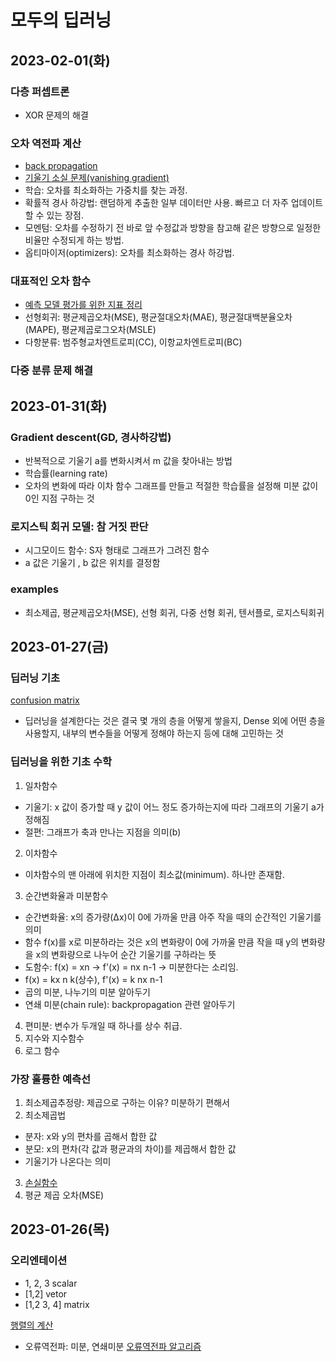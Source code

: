 # 모두의 딥러닝
## 2023-02-01(화)
### 다층 퍼셉트론
- XOR 문제의 해결

### 오차 역전파 계산
- [back propagation](https://evan-moon.github.io/2018/07/19/deep-learning-backpropagation/)
- [기울기 소실 문제(vanishing gradient)](https://heytech.tistory.com/388)
- 학습: 오차를 최소화하는 가중치를 찾는 과정.
- 확률적 경사 하강법: 랜덤하게 추출한 일부 데이터만 사용. 빠르고 더 자주 업데이트 할 수 있는 장점.
- 모멘텀: 오차를 수정하기 전 바로 앞 수정값과 방향을 참고해 같은 방향으로 일정한 비율만 수정되게 하는 방법.
- 옵티마이저(optimizers): 오차를 최소화하는 경사 하강법.

### 대표적인 오차 함수
- [예측 모델 평가를 위한 지표 정리](https://aliencoder.tistory.com/43)
- 선형회귀: 평균제곱오차(MSE), 평균절대오차(MAE), 평균절대백분율오차(MAPE), 평균제곱로그오차(MSLE)
- 다항분류: 범주형교차엔트로피(CC), 이항교차엔트로피(BC)

### 다중 분류 문제 해결

## 2023-01-31(화)
### Gradient descent(GD, 경사하강법)
- 반복적으로 기울기 a를 변화시켜서 m 값을 찾아내는 방법
- 학습률(learning rate)
- 오차의 변화에 따라 이차 함수 그래프를 만들고 적절한 학습률을 설정해 미분 값이 0인 지점 구하는 것

### 로지스틱 회귀 모델: 참 거짓 판단
- 시그모이드 함수: S자 형태로 그래프가 그려진 함수
- a 값은 기울기 , b 값은 위치를 결정함

### examples
- 최소제곱, 평균제곱오차(MSE), 선형 회귀, 다중 선형 회귀, 텐서플로, 로지스틱회귀

## 2023-01-27(금)
### 딥러닝 기초
[confusion matrix](https://diseny.tistory.com/entry/%ED%98%BC%EB%8F%99%ED%96%89%EB%A0%ACconfusion-matrix?category=906035)
- 딥러닝을 설계한다는 것은 결국 몇 개의 층을 어떻게 쌓을지, Dense 외에 어떤 층을 사용할지, 내부의 변수들을 어떻게 정해야 하는지 등에 대해 고민하는 것

### 딥러닝을 위한 기초 수학
1. 일차함수
- 기울기: x 값이 증가할 때 y 값이 어느 정도 증가하는지에 따라 그래프의 기울기 a가 정해짐
- 절편: 그래프가 축과 만나는 지점을 의미(b)

2. 이차함수
- 이차함수의 맨 아래에 위치한 지점이 최소값(minimum). 하나만 존재함.

3. 순간변화율과 미분함수
- 순간변화율: x의 증가량(Δx)이 0에 가까울 만큼 아주 작을 때의 순간적인 기울기를 의미
- 함수 f(x)를 x로 미분하라는 것은 x의 변화량이 0에 가까울 만큼 작을 때 y의 변화량을 x의 변화량으로 나누어 순간 기울기를 구하라는 뜻
- 도함수: f(x) = xn -> f'(x) = nx n-1 -> 미분한다는 소리임.
- f(x) = kx n k(상수), f'(x) = k nx n-1
- 곱의 미분, 나누기의 미분 알아두기
- 연쇄 미분(chain rule): backpropagation 관련 알아두기

4. 편미분: 변수가 두개일 때 하나를 상수 취급.
5. 지수와 지수함수
6. 로그 함수

### 가장 훌륭한 예측선
1. 최소제곱추정량: 제곱으로 구하는 이유? 미분하기 편해서
2. 최소제곱법
- 분자: x와 y의 편차를 곱해서 합한 값
- 분모: x의 편차(각 값과 평균과의 차이)를 제곱해서 합한 값
- 기울기가 나온다는 의미
3. [손실함수](https://heytech.tistory.com/361)
4. 평균 제곱 오차(MSE)

## 2023-01-26(목)
### 오리엔테이션
- 1, 2, 3 scalar
- [1,2] vetor
- [1,2
   3, 4] matrix

[행렬의 계산](https://j1w2k3.tistory.com/575)

- 오류역전파: 미분, 연쇄미분
[오류역전파 알고리즘](https://goofcode.github.io/back-propagation)